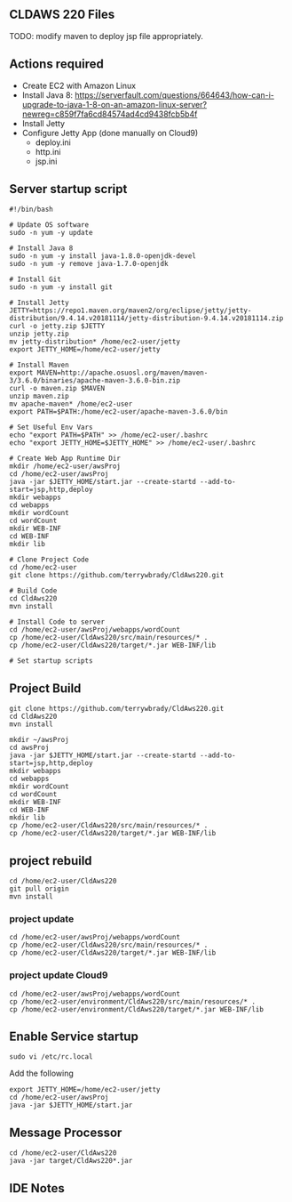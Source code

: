 ## CLDAWS 220 Files

TODO: modify maven to deploy jsp file appropriately.

[dns]:8080/app/?url=http://www.textfiles.com/etext/FICTION/warpeace.txt&count=20

## Actions required

- Create EC2 with Amazon Linux
- Install Java 8: https://serverfault.com/questions/664643/how-can-i-upgrade-to-java-1-8-on-an-amazon-linux-server?newreg=c859f7fa6cd84574ad4cd9438fcb5b4f
- Install Jetty
- Configure Jetty App (done manually on Cloud9)
  - deploy.ini
  - http.ini
  - jsp.ini

## Server startup script

```
#!/bin/bash

# Update OS software
sudo -n yum -y update

# Install Java 8
sudo -n yum -y install java-1.8.0-openjdk-devel
sudo -n yum -y remove java-1.7.0-openjdk

# Install Git
sudo -n yum -y install git

# Install Jetty
JETTY=https://repo1.maven.org/maven2/org/eclipse/jetty/jetty-distribution/9.4.14.v20181114/jetty-distribution-9.4.14.v20181114.zip
curl -o jetty.zip $JETTY
unzip jetty.zip
mv jetty-distribution* /home/ec2-user/jetty
export JETTY_HOME=/home/ec2-user/jetty

# Install Maven
export MAVEN=http://apache.osuosl.org/maven/maven-3/3.6.0/binaries/apache-maven-3.6.0-bin.zip
curl -o maven.zip $MAVEN
unzip maven.zip
mv apache-maven* /home/ec2-user
export PATH=$PATH:/home/ec2-user/apache-maven-3.6.0/bin

# Set Useful Env Vars
echo "export PATH=$PATH" >> /home/ec2-user/.bashrc
echo "export JETTY_HOME=$JETTY_HOME" >> /home/ec2-user/.bashrc

# Create Web App Runtime Dir
mkdir /home/ec2-user/awsProj
cd /home/ec2-user/awsProj
java -jar $JETTY_HOME/start.jar --create-startd --add-to-start=jsp,http,deploy
mkdir webapps
cd webapps
mkdir wordCount
cd wordCount
mkdir WEB-INF
cd WEB-INF
mkdir lib

# Clone Project Code
cd /home/ec2-user
git clone https://github.com/terrywbrady/CldAws220.git

# Build Code
cd CldAws220
mvn install

# Install Code to server
cd /home/ec2-user/awsProj/webapps/wordCount
cp /home/ec2-user/CldAws220/src/main/resources/* .
cp /home/ec2-user/CldAws220/target/*.jar WEB-INF/lib

# Set startup scripts

```

## Project Build
```
git clone https://github.com/terrywbrady/CldAws220.git
cd CldAws220
mvn install

mkdir ~/awsProj
cd awsProj
java -jar $JETTY_HOME/start.jar --create-startd --add-to-start=jsp,http,deploy
mkdir webapps
cd webapps
mkdir wordCount
cd wordCount
mkdir WEB-INF
cd WEB-INF
mkdir lib
cp /home/ec2-user/CldAws220/src/main/resources/* .
cp /home/ec2-user/CldAws220/target/*.jar WEB-INF/lib
```

## project rebuild
```
cd /home/ec2-user/CldAws220
git pull origin
mvn install
```

### project update

```
cd /home/ec2-user/awsProj/webapps/wordCount
cp /home/ec2-user/CldAws220/src/main/resources/* .
cp /home/ec2-user/CldAws220/target/*.jar WEB-INF/lib
```


### project update Cloud9

```
cd /home/ec2-user/awsProj/webapps/wordCount
cp /home/ec2-user/environment/CldAws220/src/main/resources/* .
cp /home/ec2-user/environment/CldAws220/target/*.jar WEB-INF/lib
```
## Enable Service startup

`sudo vi /etc/rc.local`

Add the following

```
export JETTY_HOME=/home/ec2-user/jetty
cd /home/ec2-user/awsProj
java -jar $JETTY_HOME/start.jar
```

## Message Processor

```
cd /home/ec2-user/CldAws220
java -jar target/CldAws220*.jar
```

## IDE Notes